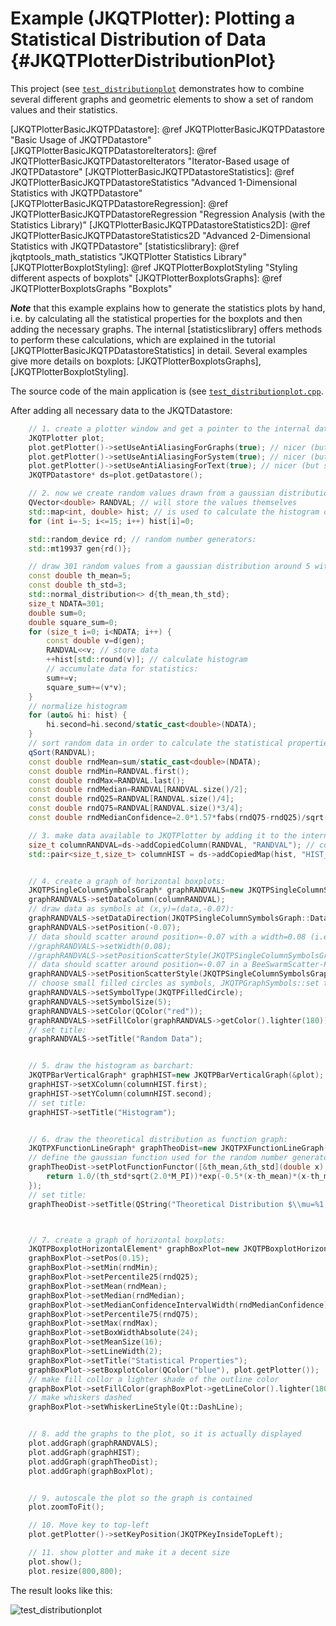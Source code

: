 # Example (JKQTPlotter): Plotting a Statistical Distribution of Data                                      {#JKQTPlotterDistributionPlot}


This project (see [`test_distributionplot`](https://github.com/jkriege2/JKQtPlotter/tree/master/examples/test_distributionplot) demonstrates how to combine several different graphs and geometric elements to show a set of random values and their statistics.


[JKQTPlotterBasicJKQTPDatastore]: @ref JKQTPlotterBasicJKQTPDatastore "Basic Usage of JKQTPDatastore"
[JKQTPlotterBasicJKQTPDatastoreIterators]: @ref JKQTPlotterBasicJKQTPDatastoreIterators "Iterator-Based usage of JKQTPDatastore"
[JKQTPlotterBasicJKQTPDatastoreStatistics]: @ref JKQTPlotterBasicJKQTPDatastoreStatistics "Advanced 1-Dimensional Statistics with JKQTPDatastore"
[JKQTPlotterBasicJKQTPDatastoreRegression]: @ref JKQTPlotterBasicJKQTPDatastoreRegression "Regression Analysis (with the Statistics Library)"
[JKQTPlotterBasicJKQTPDatastoreStatistics2D]: @ref JKQTPlotterBasicJKQTPDatastoreStatistics2D "Advanced 2-Dimensional Statistics with JKQTPDatastore"
[statisticslibrary]: @ref jkqtptools_math_statistics "JKQTPlotter Statistics Library"
[JKQTPlotterBoxplotStyling]: @ref JKQTPlotterBoxplotStyling "Styling different aspects of boxplots"
[JKQTPlotterBoxplotsGraphs]: @ref JKQTPlotterBoxplotsGraphs "Boxplots"

***Note*** that this example explains how to generate the statistics plots by hand, i.e. by calculating all the statistical properties for the boxplots and then adding the necessary graphs. The internal [statisticslibrary] offers methods to perform these calculations, which are explained in the tutorial [JKQTPlotterBasicJKQTPDatastoreStatistics] in detail. Several examples give more details on boxplots: [JKQTPlotterBoxplotsGraphs], [JKQTPlotterBoxplotStyling].


The source code of the main application is (see [`test_distributionplot.cpp`](test_distributionplot.cpp).

After adding all necessary data to the JKQTDatastore:
```.cpp
    // 1. create a plotter window and get a pointer to the internal datastore (for convenience)
    JKQTPlotter plot;
    plot.getPlotter()->setUseAntiAliasingForGraphs(true); // nicer (but slower) plotting
    plot.getPlotter()->setUseAntiAliasingForSystem(true); // nicer (but slower) plotting
    plot.getPlotter()->setUseAntiAliasingForText(true); // nicer (but slower) text rendering
    JKQTPDatastore* ds=plot.getDatastore();

    // 2. now we create random values drawn from a gaussian distribution
    QVector<double> RANDVAL; // will store the values themselves
    std::map<int, double> hist; // is used to calculate the histogram of the data
    for (int i=-5; i<=15; i++) hist[i]=0;

    std::random_device rd; // random number generators:
    std::mt19937 gen{rd()};

    // draw 301 random values from a gaussian distribution around 5 with width 3
    const double th_mean=5;
    const double th_std=3;
    std::normal_distribution<> d{th_mean,th_std};
    size_t NDATA=301;
    double sum=0;
    double square_sum=0;
    for (size_t i=0; i<NDATA; i++) {
        const double v=d(gen);
        RANDVAL<<v; // store data
        ++hist[std::round(v)]; // calculate histogram
        // accumulate data for statistics:
        sum+=v;
        square_sum+=(v*v);
    }
    // normalize histogram
    for (auto& hi: hist) {
        hi.second=hi.second/static_cast<double>(NDATA);
    }
    // sort random data in order to calculate the statistical properties:
    qSort(RANDVAL);
    const double rndMean=sum/static_cast<double>(NDATA);
    const double rndMin=RANDVAL.first();
    const double rndMax=RANDVAL.last();
    const double rndMedian=RANDVAL[RANDVAL.size()/2];
    const double rndQ25=RANDVAL[RANDVAL.size()/4];
    const double rndQ75=RANDVAL[RANDVAL.size()*3/4];
    const double rndMedianConfidence=2.0*1.57*fabs(rndQ75-rndQ25)/sqrt(static_cast<double>(NDATA));

    // 3. make data available to JKQTPlotter by adding it to the internal datastore.
    size_t columnRANDVAL=ds->addCopiedColumn(RANDVAL, "RANDVAL"); // copy random values
    std::pair<size_t,size_t> columnHIST = ds->addCopiedMap(hist, "HIST_X", "HIST_Y"); // copy histogram


    // 4. create a graph of horizontal boxplots:
    JKQTPSingleColumnSymbolsGraph* graphRANDVALS=new JKQTPSingleColumnSymbolsGraph(&plot);
    graphRANDVALS->setDataColumn(columnRANDVAL);
    // draw data as symbols at (x,y)=(data,-0.07):
    graphRANDVALS->setDataDirection(JKQTPSingleColumnSymbolsGraph::DataDirection::X);
    graphRANDVALS->setPosition(-0.07);
    // data should scatter around position=-0.07 with a width=0.08 (i.e. from position-width/2 ... position+width/2)
    //graphRANDVALS->setWidth(0.08);
    //graphRANDVALS->setPositionScatterStyle(JKQTPSingleColumnSymbolsGraph::RandomScatter);
    // data should scatter around position=-0.07 in a BeeSwarmScatter-Plot
    graphRANDVALS->setPositionScatterStyle(JKQTPSingleColumnSymbolsGraph::BeeSwarmScatter);
    // choose small filled circles as symbols, JKQTPGraphSymbols::set their color:
    graphRANDVALS->setSymbolType(JKQTPFilledCircle);
    graphRANDVALS->setSymbolSize(5);
    graphRANDVALS->setColor(QColor("red"));
    graphRANDVALS->setFillColor(graphRANDVALS->getColor().lighter(180));
    // set title:
    graphRANDVALS->setTitle("Random Data");


    // 5. draw the histogram as barchart:
    JKQTPBarVerticalGraph* graphHIST=new JKQTPBarVerticalGraph(&plot);
    graphHIST->setXColumn(columnHIST.first);
    graphHIST->setYColumn(columnHIST.second);
    // set title:
    graphHIST->setTitle("Histogram");


    // 6. draw the theoretical distribution as function graph:
    JKQTPXFunctionLineGraph* graphTheoDist=new JKQTPXFunctionLineGraph(&plot);
    // define the gaussian function used for the random number generator
    graphTheoDist->setPlotFunctionFunctor([&th_mean,&th_std](double x) -> double {
        return 1.0/(th_std*sqrt(2.0*M_PI))*exp(-0.5*(x-th_mean)*(x-th_mean)/th_std/th_std);
    });
    // set title:
    graphTheoDist->setTitle(QString("Theoretical Distribution $\\mu=%1, \\sigma=%2$").arg(th_mean,0, 'f', 1).arg(th_std,0, 'f', 1));



    // 7. create a graph of horizontal boxplots:
    JKQTPBoxplotHorizontalElement* graphBoxPlot=new JKQTPBoxplotHorizontalElement(&plot);
    graphBoxPlot->setPos(0.15);
    graphBoxPlot->setMin(rndMin);
    graphBoxPlot->setPercentile25(rndQ25);
    graphBoxPlot->setMean(rndMean);
    graphBoxPlot->setMedian(rndMedian);
    graphBoxPlot->setMedianConfidenceIntervalWidth(rndMedianConfidence);
    graphBoxPlot->setPercentile75(rndQ75);
    graphBoxPlot->setMax(rndMax);
    graphBoxPlot->setBoxWidthAbsolute(24);
    graphBoxPlot->setMeanSize(16);
    graphBoxPlot->setLineWidth(2);
    graphBoxPlot->setTitle("Statistical Properties");
    graphBoxPlot->setBoxplotColor(QColor("blue"), plot.getPlotter());
    // make fill collor a lighter shade of the outline color
    graphBoxPlot->setFillColor(graphBoxPlot->getLineColor().lighter(180));
    // make whiskers dashed
    graphBoxPlot->setWhiskerLineStyle(Qt::DashLine);


    // 8. add the graphs to the plot, so it is actually displayed
    plot.addGraph(graphRANDVALS);
    plot.addGraph(graphHIST);
    plot.addGraph(graphTheoDist);
    plot.addGraph(graphBoxPlot);


    // 9. autoscale the plot so the graph is contained
    plot.zoomToFit();

    // 10. Move key to top-left
    plot.getPlotter()->setKeyPosition(JKQTPKeyInsideTopLeft);

    // 11. show plotter and make it a decent size
    plot.show();
    plot.resize(800,800);
```

The result looks like this:

![test_distributionplot](https://raw.githubusercontent.com/jkriege2/JKQtPlotter/master/screenshots/test_distributionplot.png)
